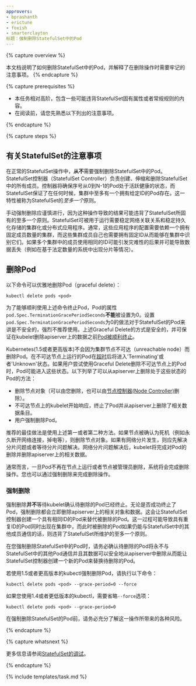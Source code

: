 ```yaml
---
approvers:
- bprashanth
- erictune
- foxish
- smarterclayton
标题：强制删除StatefulSet中的Pod
---
```


{% capture overview %}

本文档说明了如何删除StatefulSet中的Pod，并解释了在删除操作时需要牢记的注意事项。
{% endcapture %}

{% capture prerequisites %}


* 本任务相对高阶，包含一些可能违背StatefulSet固有属性或者常规规则的内容。
* 在阅读前，请您先熟悉以下列出的注意事项。

{% endcapture %}

{% capture steps %}



## 有关StatefulSet的注意事项


在正常的StatefulSet操作中，**从不**需要强制删除StatefulSet中的Pod。StatefulSet控制器（StatefulSet Controller）负责创建、伸缩和删除StatefulSet中的所有成员。控制器将确保序号从0到N-1的Pod处于活跃健康的状态，而StatefulSet保证了在任何时候，集群中至多有一个拥有给定ID的Pod存在。这一特性被称为StatefulSet的*至多一个*原则。


手动强制删除应谨慎进行，因为这种操作导致的结果可能违背了StatefulSet所固有的至多一个原则。StatefulSet可被用于运行需要稳定网络关联关系和稳定持久化存储的集群化或分布式应用程序。通常，这些应用程序的配置需要依赖一个拥有固定成员数量的集群，而这些集群成员自己也需要拥有固定ID从而能够在集群中识别它们。如果多个集群中的成员使用相同的ID可能引发灾难性的后果并可能导致数据丢失（例如在基于法定数量的系统中出现分片等情况）。


## 删除Pod


以下命令可以优雅地删除Pod（graceful delete）：

```shell
kubectl delete pods <pod>
```


为了能够顺利使用上述命令终止Pod，Pod的属性`pod.Spec.TerminationGracePeriodSeconds`**不能**被设置为0。设置`pod.Spec.TerminationGracePeriodSeconds`为0的做法对于StatefulSet的Pod来讲是不安全的，强烈不推荐使用。上述Graceful Delete的方式是安全的，并可保证在kubelet删除apiserver上的数据之前[Pod被顺利终止](/docs/user-guide/pods/#termination-of-pods)。


Kubernetes(1.5或者更高版本)不会因为集群节点不可达（unreachable node）而删除Pod。在不可达节点上运行的Pod在[超时](/docs/admin/node/#node-condition)后将进入'Terminating'或者'Unknown'状态。如果用户尝试使用Graceful Delete删除不可达节点上的Pod时，Pod可能进入这些状态。以下列举了可以从apiserver上删除处于这些状态的Pod的方法：
   * 删除节点对象（可以由您删除，也可以由[节点控制器(Node Controller)](/docs/admin/node)删除）。
   * 不可达节点上的kubelet开始响应，终止了Pod并从apiserver上删除了相关数据条目。
   * 用户强制删除Pod。


推荐的最佳做法是使用上述第一或者第二种方法。如果节点被确认为死机（例如永久断开网络连接，掉电等），则删除节点对象。如果有网络分片发生，则应先解决分片问题或者等待分片问题解决。网络分片问题解决后，kubelet将完成对Pod的删除并删除apiserver上的相关数据。


通常而言，一旦Pod不再在节点上运行或者节点被管理员删除，系统将会完成删除操作。您也可以通过强制删除来完成删除操作。


### 强制删除


强制删除**并不**等待kubelet确认待删除的Pod已经终止。无论是否成功终止了Pod，强制删除都会立即删除apiserver上的相关对象和数据。这会让StatefulSet控制器创建一个具有相同ID的Pod来替代被删除的Pod。这一过程可能导致具有重复ID的Pod同时出现在集群中，而此时被删除的Pod如果仍能与StatefulSet中的其他成员通信的话，则违背了StatefulSet所维护的至多一个原则。


在您强制删除StatefulSet中的Pod时，请务必确认待删除的Pod将永不与StatefulSet中的其他Pod通信并且其数据可以安全地从apiserver中删除从而能让StatefulSet控制器创建一个新的Pod来替换待删除的Pod。


若使用1.5或者更高版本的kubectl强制删除Pod，请执行以下命令：

```shell
kubectl delete pods <pod> --grace-period=0 --force
```


如果您使用1.4或者更低版本的kubectl，需要省略`--force`选项：

```shell
kubectl delete pods <pod> --grace-period=0
```


在强制删除StatefulSet的Pod前，请务必充分了解这一操作所带来的各种风险。

{% endcapture %}

{% capture whatsnext %}


更多信息请参阅[StatefulSet的调试](/docs/tasks/manage-stateful-set/debugging-a-statefulset/)。

{% endcapture %}

{% include templates/task.md %}
